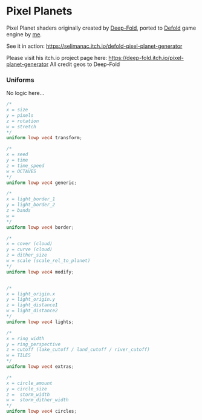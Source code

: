 # Pixel Planets

Pixel Planet shaders originally created by [Deep-Fold](https://deep-fold.itch.io/), ported to [Defold](https://defold.com/) game engine by [me](https://twitter.com/selimanac).  

See it in action: https://selimanac.itch.io/defold-pixel-planet-generator

Please visit his itch.io project page here: https://deep-fold.itch.io/pixel-planet-generator
All credit geos to Deep-Fold

### Uniforms
No logic here...

```glsl
/*
x = size
y = pixels
z = rotation
w = stretch
*/
uniform lowp vec4 transform;

/*
x = seed
y = time
z = time_speed
w = OCTAVES
*/
uniform lowp vec4 generic;

/*
x = light_border_1
y = light_border_2
z = bands
w =
*/
uniform lowp vec4 border;

/*
x = cover (cloud)
y = curve (cloud)
z = dither_size
w = scale (scale_rel_to_planet)
*/
uniform lowp vec4 modify;


/*
x = light_origin.x 
y = light_origin.y 
z = light_distance1
w = light_distance2
*/
uniform lowp vec4 lights;

/*
x = ring_width
y = ring_perspective
z = cutoff (lake_cutoff / land_cutoff / river_cutoff)
w = TILES
*/
uniform lowp vec4 extras;

/*
x = circle_amount
y = circle_size
z =  storm_width
w =  storm_dither_width
*/
uniform lowp vec4 circles;

```